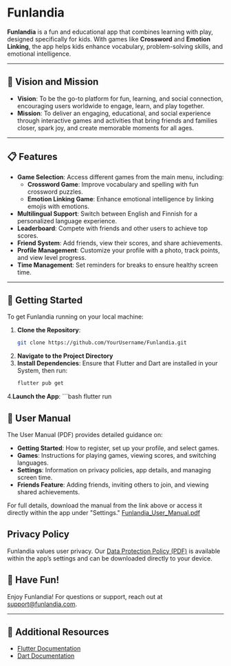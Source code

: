 # Funlandia

**Funlandia** is a fun and educational app that combines learning with play, designed specifically for kids. With games like **Crossword** and **Emotion Linking**, the app helps kids enhance vocabulary, problem-solving skills, and emotional intelligence.

---

## 🌟 Vision and Mission

- **Vision**: To be the go-to platform for fun, learning, and social connection, encouraging users worldwide to engage, learn, and play together.
- **Mission**: To deliver an engaging, educational, and social experience through interactive games and activities that bring friends and families closer, spark joy, and create memorable moments for all ages.

---

## 📋 Features

- **Game Selection**: Access different games from the main menu, including:
  - **Crossword Game**: Improve vocabulary and spelling with fun crossword puzzles.
  - **Emotion Linking Game**: Enhance emotional intelligence by linking emojis with emotions.
- **Multilingual Support**: Switch between English and Finnish for a personalized language experience.
- **Leaderboard**: Compete with friends and other users to achieve top scores.
- **Friend System**: Add friends, view their scores, and share achievements.
- **Profile Management**: Customize your profile with a photo, track points, and view level progress.
- **Time Management**: Set reminders for breaks to ensure healthy screen time.

---

## 🚀 Getting Started

To get Funlandia running on your local machine:

1. **Clone the Repository**:
   ```bash
   git clone https://github.com/YourUsername/Funlandia.git

2. **Navigate to the Project Directory**
3. **Install Dependencies**: Ensure that Flutter and Dart are installed in your System, then run:
     ```bash
     flutter pub get
4.**Launch the App**:
    ```bash
    flutter run 


## 📖 User Manual 

The User Manual (PDF) provides detailed guidance on:

- **Getting Started**: How to register, set up your profile, and select games.
- **Games**: Instructions for playing games, viewing scores, and switching languages.
- **Settings**: Information on privacy policies, app details, and managing screen time.
- **Friends Feature**: Adding friends, inviting others to join, and viewing shared achievements.

For full details, download the manual from the link above or access it directly within the app under "Settings."
[Funlandia_User_Manual.pdf](https://github.com/user-attachments/files/17664826/Funlandia_User_Manual.pdf)


## Privacy Policy

Funlandia values user privacy. Our [Data Protection Policy (PDF)](docs/Data_Protection_Policy.pdf) is available within the app’s settings and can be downloaded directly to your device.

## 🎉 Have Fun!

Enjoy Funlandia! For questions or support, reach out at [support@funlandia.com](mailto:support@funlandia.com).

---

## 📄 Additional Resources

- [Flutter Documentation](https://docs.flutter.dev/)
- [Dart Documentation](https://dart.dev/guides)

